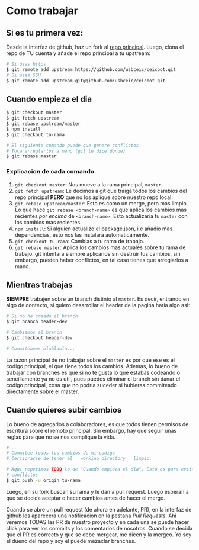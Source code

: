 # Como trabajar

## Si es tu primera vez:

Desde la interfaz de github, haz un fork al [repo principal](https://github.com/usbceic/ceicbot.git).
Luego, clona el repo de TU cuenta y añade el repo principal a tu upstream:

```bash
# Si usas https
$ git remote add upstream https://github.com/usbceic/ceicbot.git
# Si usas SSH
$ git remote add upstream git@github.com:usbceic/ceicbot.git
```

## Cuando empieza el dia

```bash
$ git checkout master
$ git fetch upstream
$ git rebase upstream/master
$ npm install
$ git checkout tu-rama

# El siguiente comando puede que genere conflictos
# Toca arreglarlos a mano (git te dice donde)
$ git rebase master
```

### Explicacion de cada comando

1. `git checkout master`: Nos mueve a la rama principal, `master`.
2. `git fetch upstream`: Le decimos a git que traiga todos los cambios del
	repo principal **PERO** que no los aplique sobre nuestro repo local.
3. `git rebase upstream/master`: Esto es como un merge, pero mas limpio. Lo que
	hace `git rebase <branch-name>` es que aplica los cambios mas recientes _por encima_ de
	`<branch-name>`. Esto actualizaria tu `master` con los cambios mas recientes.
4. `npm install`: Si alguien actualizo el package.json, i.e añadio mas dependencias,
esto nos las instalara automaticamente.
5. `git checkout tu-rama`: Cambias a tu rama de trabajo.
6. `git rebase master`: Aplica los cambios mas actuales sobre tu rama de trabajo. git
	intentara siempre aplicarlos sin destruir tus cambios, sin embargo, pueden haber
	conflictos, en tal caso tienes que arreglarlos a mano.

## Mientras trabajas

**SIEMPRE** trabajen sobre un branch distinto al `master`. Es decir, entrando
en algo de contexto, si quiero desarrollar el header de la pagina haria algo asi:

```bash
# Si no he creado el branch
$ git branch header-dev

# Cambiamos al branch
$ git checkout header-dev

# Commiteamos blablabla...
```

La razon principal de no trabajar sobre el `master` es por que ese es el codigo
principal, el que tiene todos los cambios. Ademas, lo bueno de trabajar con branches
es que si no te gusta lo que estabas codeando o sencillamente ya no es util, pues
puedes eliminar el branch sin danar el codigo principal, cosa que no podria
suceder si hubieras commiteado directamente sobre el master.

## Cuando quieres subir cambios

Lo bueno de agregarlos a colaboradores, es que todos tienen permisos de escritura
sobre el remoto principal. Sin embargo, hay que seguir unas reglas para que no
se nos complique la vida.

```bash
# ...
# Commitee todos los cambios de mi codigo
# Cerciorarse de tener el __working directory__ limpio.

# Aqui repetimos TODO lo de "Cuando empieza el dia". Esto es para evitar
# conflictos
$ git push -u origin tu-rama
```

Luego, en su fork buscan su rama y le dan a pull request. Luego esperan a que
se decida aceptar o hacer cambios antes de hacer el merge.

Cuando se abre un pull request (de ahora en adelante, PR), en la interfaz de github
les aparecera una notificacion en la pestana _Pull Requests_. Ahi veremos TODAS
las PR de nuestro proyecto y en cada una se puede hacer click para ver los
commits y los comentarios de nosotros. Cuando se decida que el PR es correcto
y que se debe mergear, me dicen y la mergeo. Yo soy el dueno del repo y soy el
puede mezaclar branches.
